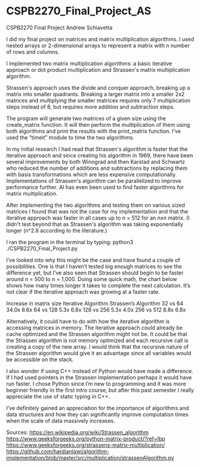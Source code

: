 # CSPB2270_Final_Project_AS
CSPB2270 Final Project Andrew Schiavetta

I did my final project on matrices and matrix multiplication algorithms. I used nested arrays or 2-dimensional arrays to represent a matrix with n number of rows and columns.

I implemented two matrix multiplication algorithms: a basic iterative approach or dot product multiplication and Strassen's matrix multiplication algorithm.

Strassen's approach uses the divide and conquer approach, breaking up a matrix into smaller quadrants. Breaking a larger matrix into a smaller 2x2 matrices and multiplying the smaller matrices requires only 7 multiplication steps instead of 8, but requires more addition and subtraction steps.

The program will generate two matrices of a given size using the create_matrix function. It will then perform the multiplication of them using both algorithms and print the results with the print_matrix function. I’ve used the “timeit” module to time the two algorithms.

In my initial research I had read that Strassen's algorithm is faster that the iterative approach and since creating his algorithm in 1969, there have been several improvements by both Winograd and then Karstad and Schwartz who reduced the number of additions and subtractions by replacing them with basis transformations which are less expensive computationally. Implementations of Strassen's algorithm can be parallelized to improve performance further. AI has even been used to find faster algorithms for matrix multiplication.

After implementing the two algorithms and testing them on various sized matrices I found that was not the case for my implementation and that the iterative approach was faster in all cases up to n = 512 for an nxn matrix. (I didn't test beyond that as Strassen's algorithm was taking exponentially longer (n^2.8 according to the literature.)

I ran the program in the terminal by typing: python3 ./CSPB2270_Final_Project.py

I’ve looked into why this might be the case and have found a couple of possibilities. One is that I haven’t tested big enough matrices to see the difference yet, but I’ve also seen that Strassen should begin to be faster around n = 500 to n = 1,000. Doing some quick math, the chart below shows how many times longer it takes to complete the next calculation. It’s not clear if the iterative approach was growing at a faster rate.


Increase in matrix size  Iterative Algorithm  Strassen’s Algorithm
32 vs 64                      34.0x                   8.6x
64 vs 128                     5.3x                    6.8x
128 vs 256                    5.3x                    4.0x
256 vs 512                    8.8x                    6.8x


Alternatively, it could have to do with how the iterative algorithm is accessing matrices in memory. The iterative approach could already be cache optimized and the Strassen algorithm might not be. It could be that the Strassen algorithm is not memory optimized and each recursive call is creating a copy of the new array. I would think that the recursive nature of the Strassen algorithm would give it an advantage since all variables would be accessible on the stack.

I also wonder if using C++ instead of Python would have made a difference. If I had used pointers in the Strassen implementation perhaps it would have run faster. I chose Python since I’m new to programming and it was more beginner friendly in the first intro course, but after this past semester I really appreciate the use of static typing in C++. 

I’ve definitely gained an appreciation for the importance of algorithms and data structures and how they can significantly improve computation times when the scale of data massively increases. 

Sources:
https://en.wikipedia.org/wiki/Strassen_algorithm
https://www.geeksforgeeks.org/python-matrix-product/?ref=lbp
https://www.geeksforgeeks.org/strassens-matrix-multiplication/
https://github.com/hardianlawi/algorithm-implementation/blob/master/src/multiplication/strassenAlgorithm.py
